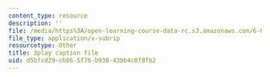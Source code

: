 ```yaml
---
content_type: resource
description: ''
file: /media/https%3A/open-learning-course-data-rc.s3.amazonaws.com/6-004-computation-structures-spring-2017/d5bfcd29cb865f76b93843bb4c0f8fb2_q30W7ApRqjI.vtt
file_type: application/x-subrip
resourcetype: Other
title: 3play caption file
uid: d5bfcd29-cb86-5f76-b938-43bb4c0f8fb2
---
```

